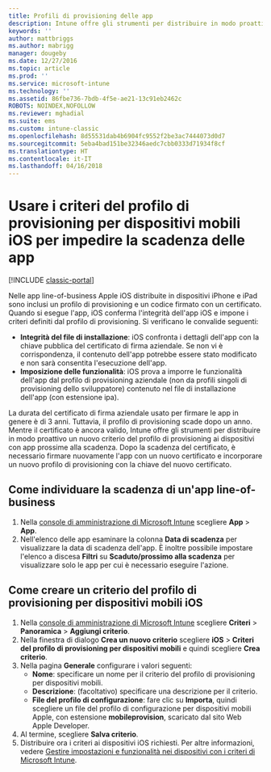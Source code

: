 ```yaml
---
title: Profili di provisioning delle app
description: Intune offre gli strumenti per distribuire in modo proattivo un nuovo criterio del profilo di provisioning ai dispositivi con app prossime alla scadenza.
keywords: ''
author: mattbriggs
ms.author: mabrigg
manager: dougeby
ms.date: 12/27/2016
ms.topic: article
ms.prod: ''
ms.service: microsoft-intune
ms.technology: ''
ms.assetid: 86fbe736-7bdb-4f5e-ae21-13c91eb2462c
ROBOTS: NOINDEX,NOFOLLOW
ms.reviewer: mghadial
ms.suite: ems
ms.custom: intune-classic
ms.openlocfilehash: 8d55531dab4b6904fc9552f2be3ac7444073d0d7
ms.sourcegitcommit: 5eba4bad151be32346aedc7cbb0333d71934f8cf
ms.translationtype: HT
ms.contentlocale: it-IT
ms.lasthandoff: 04/16/2018
---
```

# <a name="use-ios-mobile-provisioning-profile-policies-to-prevent-your-apps-from-expiring"></a>Usare i criteri del profilo di provisioning per dispositivi mobili iOS per impedire la scadenza delle app

[!INCLUDE [classic-portal](../includes/classic-portal.md)]

Nelle app line-of-business Apple iOS distribuite in dispositivi iPhone e iPad sono inclusi un profilo di provisioning e un codice firmato con un certificato. Quando si esegue l'app, iOS conferma l'integrità dell'app iOS e impone i criteri definiti dal profilo di provisioning. Si verificano le convalide seguenti:

- **Integrità del file di installazione**: iOS confronta i dettagli dell'app con la chiave pubblica del certificato di firma aziendale. Se non vi è corrispondenza, il contenuto dell'app potrebbe essere stato modificato e non sarà consentita l'esecuzione dell'app.
- **Imposizione delle funzionalità**: iOS prova a imporre le funzionalità dell'app dal profilo di provisioning aziendale (non da profili singoli di provisioning dello sviluppatore) contenuto nel file di installazione dell'app (con estensione ipa).


La durata del certificato di firma aziendale usato per firmare le app in genere è di 3 anni. Tuttavia, il profilo di provisioning scade dopo un anno. Mentre il certificato è ancora valido, Intune offre gli strumenti per distribuire in modo proattivo un nuovo criterio del profilo di provisioning ai dispositivi con app prossime alla scadenza.
Dopo la scadenza del certificato, è necessario firmare nuovamente l'app con un nuovo certificato e incorporare un nuovo profilo di provisioning con la chiave del nuovo certificato.



## <a name="how-to-find-out-when-a-line-of-business-app-will-expire"></a>Come individuare la scadenza di un'app line-of-business

1. Nella [console di amministrazione di Microsoft Intune](https://manage.microsoft.com) scegliere **App** > **App**.
2. Nell'elenco delle app esaminare la colonna **Data di scadenza** per visualizzare la data di scadenza dell'app. È inoltre possibile impostare l'elenco a discesa **Filtri** su **Scaduto/prossimo alla scadenza** per visualizzare solo le app per cui è necessario eseguire l'azione.

## <a name="how-to-create-an-ios-mobile-provisioning-profile-policy"></a>Come creare un criterio del profilo di provisioning per dispositivi mobili iOS


1. Nella [console di amministrazione di Microsoft Intune](https://manage.microsoft.com) scegliere **Criteri** > **Panoramica** > **Aggiungi criterio**.
2. Nella finestra di dialogo **Crea un nuovo criterio** scegliere **iOS** > **Criteri del profilo di provisioning per dispositivi mobili** e quindi scegliere **Crea criterio**.
3. Nella pagina **Generale** configurare i valori seguenti:
    - **Nome**: specificare un nome per il criterio del profilo di provisioning per dispositivi mobili.
    - **Descrizione**: (facoltativo) specificare una descrizione per il criterio.
    - **File del profilo di configurazione**: fare clic su **Importa**, quindi scegliere un file del profilo di configurazione per dispositivi mobili Apple, con estensione **mobileprovision**, scaricato dal sito Web Apple Developer.
4. Al termine, scegliere **Salva criterio**.
5. Distribuire ora i criteri ai dispositivi iOS richiesti. Per altre informazioni, vedere [Gestire impostazioni e funzionalità nei dispositivi con i criteri di Microsoft Intune](manage-settings-and-features-on-your-devices-with-microsoft-intune-policies.md).
